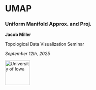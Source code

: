 # UMAP

### Uniform Manifold Approx. and Proj.

**Jacob Miller**

Topological Data Visualization Seminar

*September 12th, 2025*

<div class="uiowa-logo">
    <img src="images/uiowa-logo.png" alt="University of Iowa" style="height: 80px;">
</div>
